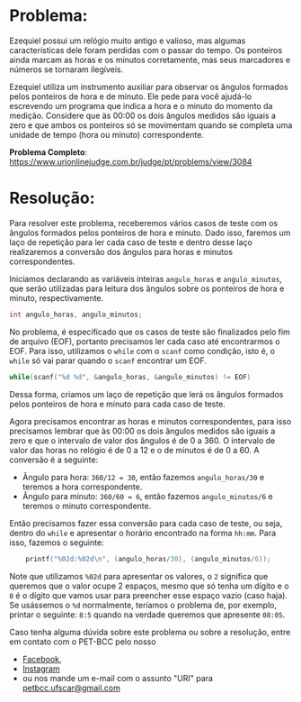 # Problema:
Ezequiel possui um relógio muito antigo e valioso, mas algumas características dele foram perdidas com o passar do tempo. Os ponteiros ainda marcam as horas e os minutos corretamente, mas seus marcadores e números se tornaram ilegíveis.

Ezequiel utiliza um instrumento auxiliar para observar os ângulos formados pelos ponteiros de hora e de minuto. Ele pede para você ajudá-lo escrevendo um programa que indica a hora e o minuto do momento da medição. Considere que às 00:00 os dois ângulos medidos são iguais a zero e que ambos os ponteiros só se movimentam quando se completa uma unidade de tempo (hora ou minuto) correspondente.

**Problema Completo**: https://www.urionlinejudge.com.br/judge/pt/problems/view/3084

# Resolução:

Para resolver este problema, receberemos vários casos de teste com os ângulos formados pelos ponteiros de hora e minuto. Dado isso, faremos um laço de repetição para ler cada caso de teste e dentro desse laço realizaremos a conversão dos ângulos para horas e minutos correspondentes.

Iniciamos declarando as variáveis inteiras `angulo_horas` e `angulo_minutos`, que serão utilizadas para leitura dos ângulos sobre os ponteiros de hora e minuto, respectivamente.  

```c
int angulo_horas, angulo_minutos;
```
No problema, é especificado que os casos de teste são finalizados pelo fim de arquivo (EOF), portanto precisamos ler cada caso até encontrarmos o EOF. Para isso, utilizamos o `while` com o `scanf` como condição, isto é, o `while` só vai parar quando o `scanf` encontrar um EOF.

```c
while(scanf("%d %d", &angulo_horas, &angulo_minutos) != EOF)
``` 

Dessa forma, criamos um laço de repetição que lerá os ângulos formados pelos ponteiros de hora e minuto para cada caso de teste.  

Agora precisamos encontrar as horas e minutos correspondentes, para isso precisamos lembrar que às 00:00 os dois ângulos medidos são iguais a zero e que o intervalo de valor dos ângulos é de 0 a 360. O intervalo de valor das horas no relógio é de 0 a 12 e o de minutos é de 0 a 60. A conversão é a seguinte: 

- Ângulo para hora: `360/12 = 30`, então fazemos `angulo_horas/30` e teremos a hora correspondente. 
- Ângulo para minuto: `360/60 = 6`, então fazemos `angulo_minutos/6` e teremos o minuto correspondente.

Então precisamos fazer essa conversão para cada caso de teste, ou seja, dentro do `while` e apresentar o horário encontrado na forma `hh:mm`. Para isso, fazemos o seguinte:
```c
    printf("%02d:%02d\n", (angulo_horas/30), (angulo_minutos/6));
``` 

Note que utilizamos `%02d` para apresentar os valores, o `2` significa que queremos que o valor ocupe 2 espaços, mesmo que só tenha um dígito e o `0` é o dígito que vamos usar para preencher esse espaço vazio (caso haja). Se usássemos o `%d` normalmente, teríamos o problema de, por exemplo, printar o seguinte: `8:5` quando na verdade queremos que apresente `08:05`. 

Caso tenha alguma dúvida sobre este problema ou sobre a resolução, entre em contato com o PET-BCC pelo nosso
* [Facebook](https://www.facebook.com/petbcc/),
* [Instagram](https://www.instagram.com/petbcc.ufscar/)
* ou nos mande um e-mail com o assunto "URI" para  petbcc.ufscar@gmail.com